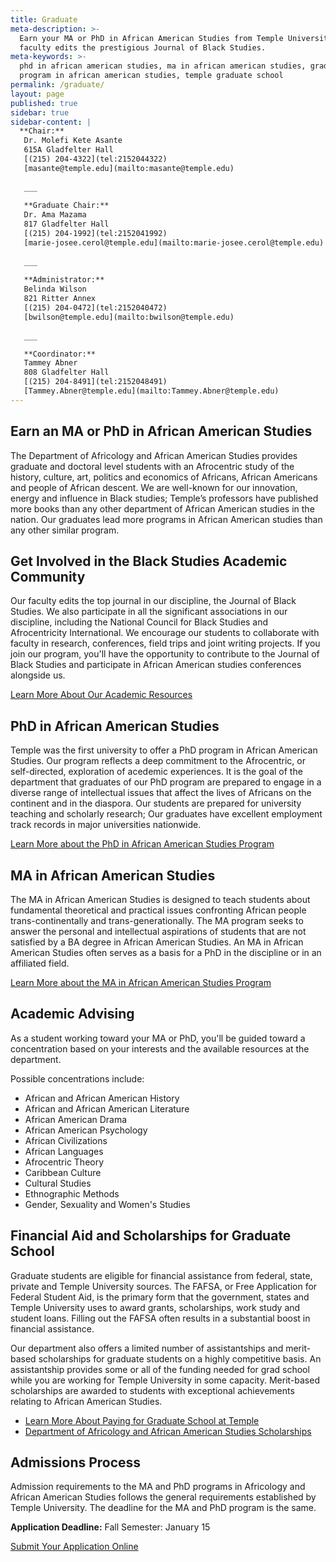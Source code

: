 ```yaml
---
title: Graduate
meta-description: >-
  Earn your MA or PhD in African American Studies from Temple University. Our
  faculty edits the prestigious Journal of Black Studies.
meta-keywords: >-
  phd in african american studies, ma in african american studies, graduate
  program in african american studies, temple graduate school
permalink: /graduate/
layout: page
published: true
sidebar: true
sidebar-content: |
  **Chair:**  
   Dr. Molefi Kete Asante  
   615A Gladfelter Hall  
   [(215) 204-4322](tel:2152044322)  
   [masante@temple.edu](mailto:masante@temple.edu)  
   
   ___
   
   **Graduate Chair:**  
   Dr. Ama Mazama  
   817 Gladfelter Hall  
   [(215) 204-1992](tel:2152041992)  
   [marie-josee.cerol@temple.edu](mailto:marie-josee.cerol@temple.edu)  
   
   ___
   
   **Administrator:**  
   Belinda Wilson  
   821 Ritter Annex   
   [(215) 204-0472](tel:2152040472)  
   [bwilson@temple.edu](mailto:bwilson@temple.edu)  
   
   ___

   **Coordinator:**  
   Tammey Abner  
   808 Gladfelter Hall    
   [(215) 204-8491](tel:2152048491)   
   [Tammey.Abner@temple.edu](mailto:Tammey.Abner@temple.edu)
---
```

## Earn an MA or PhD in African American Studies

The Department of Africology and African American Studies provides graduate and doctoral level students with an Afrocentric study of the history, culture, art, politics and economics of Africans, African Americans and people of African descent. We are well-known for our innovation, energy and influence in Black studies; Temple’s professors have published more books than any other department of African American studies in the nation. Our graduates lead more programs in African American studies than any other similar program. 

## Get Involved in the Black Studies Academic Community

Our faculty edits the top journal in our discipline, the Journal of Black Studies. We also participate in all the significant associations in our discipline, including the National Council for Black Studies and Afrocentricity International. We encourage our students to collaborate with faculty in research, conferences, field trips and joint writing projects. If you join our program, you'll have the opportunity to contribute to the Journal of Black Studies and participate in African American studies conferences alongside us. 

[Learn More About Our Academic Resources](https://develop.cla.temple.edu/africology-and-african-american-studies/resources/)

## PhD in African American Studies

Temple was the first university to offer a PhD program in African American Studies. Our program reflects a deep commitment to the Afrocentric, or self-directed, exploration of acedemic experiences. It is the goal of the department that graduates of our PhD program are prepared to engage in a diverse range of intellectual issues that affect the lives of Africans on the continent and in the diaspora. Our students are prepared for university teaching and scholarly research; Our graduates have excellent employment track records in major universities nationwide. 

[Learn More about the PhD in African American Studies Program](http://bulletin.temple.edu/graduate/scd/cla/africology-african-american-studies-phd/)

## MA in African American Studies

The MA in African American Studies is designed to teach students about fundamental theoretical and practical issues confronting African people trans-continentally and trans-generationally. The MA program seeks to answer the personal and intellectual aspirations of students that are not satisfied by a BA degree in African American Studies. An MA in African American Studies often serves as a basis for a PhD in the discipline or in an affiliated field. 

[Learn More about the MA in African American Studies Program](http://bulletin.temple.edu/graduate/scd/cla/africology-african-american-studies-ma/)

## Academic Advising

As a student working toward your MA or PhD, you'll be guided toward a concentration based on your interests and the available resources at the department. 

Possible concentrations include:

- African and African American History
- African and African American Literature
- African American Drama
- African American Psychology
- African Civilizations
- African Languages
- Afrocentric Theory
- Caribbean Culture
- Cultural Studies
- Ethnographic Methods
- Gender, Sexuality and Women's Studies

## Financial Aid and Scholarships for Graduate School

Graduate students are eligible for financial assistance from federal, state, private and Temple University sources. The FAFSA, or Free Application for Federal Student Aid, is the primary form that the government, states and Temple University uses to award grants, scholarships, work study and student loans. Filling out the FAFSA often results in a substantial boost in financial assistance. 

Our department also offers a limited number of assistantships and merit-based scholarships for graduate students on a highly competitive basis. An assistantship provides some or all of the funding needed for grad school while you are working for Temple University in some capacity. Merit-based scholarships are awarded to students with exceptional achievements relating to African American Studies. 

- [Learn More About Paying for Graduate School at Temple](http://www.temple.edu/grad/finances/)
- [Department of Africology and African American Studies Scholarships](https://develop.cla.temple.edu/africology-and-african-american-studies/resources/)

## Admissions Process

Admission requirements to the MA and PhD programs in Africology and African American Studies follows the general requirements established by Temple University. The deadline for the MA and PhD program is the same. 

**Application Deadline:**
Fall Semester: January 15

[Submit Your Application Online](http://www.temple.edu/grad/admissions/howtoapply.htm)

